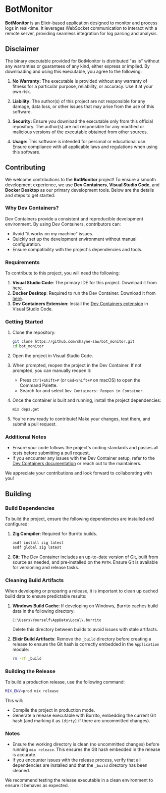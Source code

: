 # BotMonitor

**BotMonitor** is an Elixir-based application designed to monitor and process logs in real-time. It leverages WebSocket communication to interact with a remote server, providing seamless integration for log parsing and analysis.

## Disclaimer
The binary executable provided for BotMonitor is distributed "as is" without any warranties or guarantees of any kind, either express or implied. By downloading and using this executable, you agree to the following:

1. **No Warranty:**
   The executable is provided without any warranty of fitness for a particular purpose, reliability, or accuracy. Use it at your own risk.

2. **Liability:**
   The author(s) of this project are not responsible for any damage, data loss, or other issues that may arise from the use of this software.

3. **Security:**
   Ensure you download the executable only from this official repository. The author(s) are not responsible for any modified or malicious versions of the executable obtained from other sources.

4. **Usage:**
   This software is intended for personal or educational use. Ensure compliance with all applicable laws and regulations when using this software.

## Contributing

We welcome contributions to the **BotMonitor** project! To ensure a smooth development experience, we use **Dev Containers**, **Visual Studio Code**, and **Docker Desktop** as our primary development tools. Below are the details and steps to get started:

### Why Dev Containers?
Dev Containers provide a consistent and reproducible development environment. By using Dev Containers, contributors can:
- Avoid "it works on my machine" issues.
- Quickly set up the development environment without manual configuration.
- Ensure compatibility with the project's dependencies and tools.

### Requirements
To contribute to this project, you will need the following:
1. **Visual Studio Code**: The primary IDE for this project. Download it from [here](https://code.visualstudio.com/).
2. **Docker Desktop**: Required to run the Dev Container. Download it from [here](https://www.docker.com/products/docker-desktop).
3. **Dev Containers Extension**: Install the [Dev Containers extension](https://marketplace.visualstudio.com/items?itemName=ms-vscode-remote.remote-containers) in Visual Studio Code.

### Getting Started
1. Clone the repository:
   ```bash
   git clone https://github.com/shayne-saw/bot_monitor.git
   cd bot_monitor
   ```

2. Open the project in Visual Studio Code.

3. When prompted, reopen the project in the Dev Container. If not prompted, you can manually reopen it:
   - Press `Ctrl+Shift+P` (or `Cmd+Shift+P` on macOS) to open the Command Palette.
   - Search for and select `Dev Containers: Reopen in Container`.

4. Once the container is built and running, install the project dependencies:
   ```bash
   mix deps.get
   ```

5. You're now ready to contribute! Make your changes, test them, and submit a pull request.

### Additional Notes
- Ensure your code follows the project's coding standards and passes all tests before submitting a pull request.
- If you encounter any issues with the Dev Container setup, refer to the [Dev Containers documentation](https://containers.dev/) or reach out to the maintainers.

We appreciate your contributions and look forward to collaborating with you!

## Building

### Build Dependencies
To build the project, ensure the following dependencies are installed and configured:

1. **Zig Compiler**: Required for Burrito builds.
   ```bash
   asdf install zig latest
   asdf global zig latest
   ```

2. **Git**: The Dev Container includes an up-to-date version of Git, built from source as needed, and pre-installed on the `PATH`. Ensure Git is available for versioning and release tasks.

### Cleaning Build Artifacts
When developing or preparing a release, it is important to clean up cached build data to ensure predictable results:

1. **Windows Build Cache**:
   If developing on Windows, Burrito caches build data in the following directory:
   ```
   C:\Users\Yourself\AppData\Local\.burrito
   ```
   Delete this directory between builds to avoid issues with stale artifacts.

2. **Elixir Build Artifacts**:
   Remove the `_build` directory before creating a release to ensure the Git hash is correctly embedded in the `Application` module:
   ```bash
   rm -rf _build
   ```

### Building the Release
To build a production release, use the following command:
```bash
MIX_ENV=prod mix release
```

This will:
- Compile the project in production mode.
- Generate a release executable with Burrito, embedding the current Git hash (and marking it as `(dirty)` if there are uncommitted changes).

### Notes
- Ensure the working directory is clean (no uncommitted changes) before running `mix release`. This ensures the Git hash embedded in the release is accurate.
- If you encounter issues with the release process, verify that all dependencies are installed and that the `_build` directory has been cleaned.

We recommend testing the release executable in a clean environment to ensure it behaves as expected.



